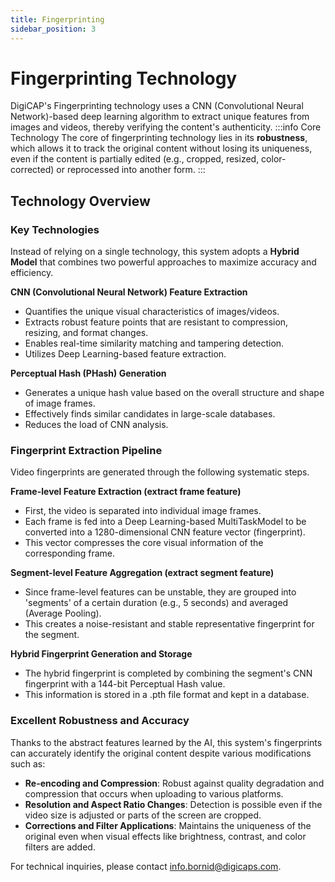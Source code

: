 ```yaml
---
title: Fingerprinting
sidebar_position: 3
---
```


# Fingerprinting Technology

DigiCAP's Fingerprinting technology uses a CNN (Convolutional Neural Network)-based deep learning algorithm to extract unique features from images and videos, thereby verifying the content's authenticity.
:::info Core Technology
The core of fingerprinting technology lies in its **robustness**, which allows it to track the original content without losing its uniqueness, even if the content is partially edited (e.g., cropped, resized, color-corrected) or reprocessed into another form.
:::

## Technology Overview

### Key Technologies

Instead of relying on a single technology, this system adopts a **Hybrid Model** that combines two powerful approaches to maximize accuracy and efficiency.

**CNN (Convolutional Neural Network) Feature Extraction**

- Quantifies the unique visual characteristics of images/videos.
- Extracts robust feature points that are resistant to compression, resizing, and format changes.
- Enables real-time similarity matching and tampering detection.
- Utilizes Deep Learning-based feature extraction.

**Perceptual Hash (PHash) Generation**

- Generates a unique hash value based on the overall structure and shape of image frames.
- Effectively finds similar candidates in large-scale databases.
- Reduces the load of CNN analysis.

### Fingerprint Extraction Pipeline

Video fingerprints are generated through the following systematic steps.

**Frame-level Feature Extraction (extract frame feature)**

- First, the video is separated into individual image frames.
- Each frame is fed into a Deep Learning-based MultiTaskModel to be converted into a 1280-dimensional CNN feature vector (fingerprint).
- This vector compresses the core visual information of the corresponding frame.

**Segment-level Feature Aggregation (extract segment feature)**

- Since frame-level features can be unstable, they are grouped into 'segments' of a certain duration (e.g., 5 seconds) and averaged (Average Pooling).
- This creates a noise-resistant and stable representative fingerprint for the segment.

**Hybrid Fingerprint Generation and Storage**

- The hybrid fingerprint is completed by combining the segment's CNN fingerprint with a 144-bit Perceptual Hash value.
- This information is stored in a .pth file format and kept in a database.

### Excellent Robustness and Accuracy

Thanks to the abstract features learned by the AI, this system's fingerprints can accurately identify the original content despite various modifications such as:

- **Re-encoding and Compression**: Robust against quality degradation and compression that occurs when uploading to various platforms.
- **Resolution and Aspect Ratio Changes**: Detection is possible even if the video size is adjusted or parts of the screen are cropped.
- **Corrections and Filter Applications**: Maintains the uniqueness of the original even when visual effects like brightness, contrast, and color filters are added.

For technical inquiries, please contact [info.bornid@digicaps.com](mailto:info.bornid@digicaps.com).
